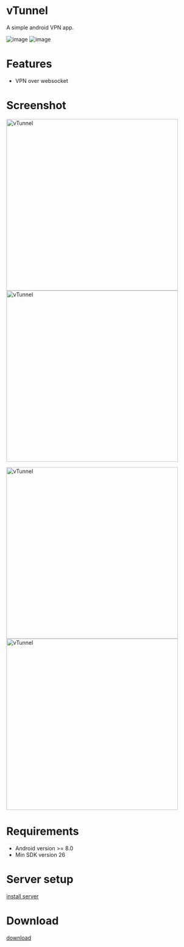 # vTunnel

A simple android VPN app.

![image](https://img.shields.io/badge/License-MIT-orange)
![image](https://img.shields.io/badge/License-Anti--996-red)

# Features
* VPN over websocket

# Screenshot
<p>
	<img src="https://raw.githubusercontent.com/net-byte/vTunnel/main/assets/Screenshot_1.png" alt="vTunnel" width="450">
	<img src="https://raw.githubusercontent.com/net-byte/vTunnel/main/assets/Screenshot_2.png" alt="vTunnel" width="450">
</p>
<p>
	<img src="https://raw.githubusercontent.com/net-byte/vTunnel/main/assets/Screenshot_3.png" alt="vTunnel" width="450">
	<img src="https://raw.githubusercontent.com/net-byte/vTunnel/main/assets/Screenshot_4.png" alt="vTunnel" width="450">
</p>

# Requirements
* Android version >= 8.0
* Min SDK version 26

# Server setup
[install server](https://github.com/net-byte/vtun)


# Download
[download](https://github.com/net-byte/vTunnel/releases)

